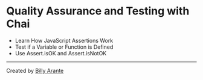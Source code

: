 # Quality Assurance and Testing with Chai

- Learn How JavaScript Assertions Work
- Test if a Variable or Function is Defined
- Use Assert.isOK and Assert.isNotOK

---

Created by [Billy Arante](http://arantebw.github.io)